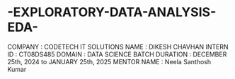 # -EXPLORATORY-DATA-ANALYSIS-EDA-
COMPANY : CODETECH IT SOLUTIONS
NAME : DIKESH CHAVHAN
INTERN ID : CT08DS485
DOMAIN : DATA SCIENCE
BATCH DURATION :  DECEMBER 25th, 2024 to JANUARY 25th, 2025
MENTOR NAME : Neela Santhosh Kumar

